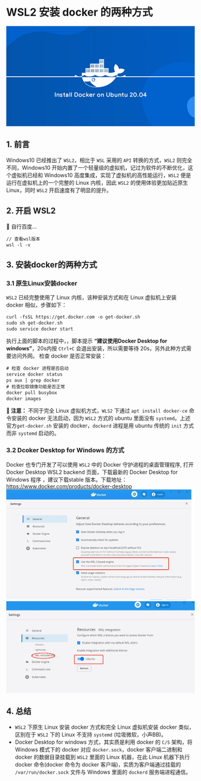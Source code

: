 # WSL2 安装 docker 的两种方式
![](./img/v2-f851bafbf9461153d1d8e4e01f72fe92_1440w.jpg)

## 1. 前言
Windows10 已经推出了 `WSL2`，相比于 `WSL` 采用的 `API` 转换的方式，`WSL2` 则完全不同，Windows10 开始内置了一个轻量级的虚拟机，记过为软件的不断优化，这个虚拟机已经和 Windows10 高度集成，实现了虚拟机的高性能运行，`WSL2` 便是运行在虚拟机上的一个完整的 Linux 内核，因此 `WSL2` 的使用体验更加贴近原生 Linux，同时 `WSL2` 开启速度有了明显的提升。

## 2. 开启 WSL2 
🤪 自行百度...
```shell
// 查看wsl版本
wsl -l -v
```

## 3. 安装docker的两种方式
### 3.1 原生Linux安装docker
`WSL2` 已经完整使用了 Linux 内核，该种安装方式和在 Linux 虚拟机上安装 docker 相似，步骤如下：

```shell
curl -fsSL https://get.docker.com -o get-docker.sh
sudo sh get-docker.sh
sudo service docker start
```
执行上面的脚本的过程中，，脚本提示 **“建议使用Docker Desktop for windows”**，20s内按  `Ctrl+C` 会退出安装，所以需要等待 20s，另外此种方式需要访问外网。
检查 docker 是否正常安装：

```shell
# 检查 docker 进程是否启动
service docker status
ps aux | grep docker
# 检查拉取镜像功能是否正常
docker pull busybox
docker images
```

**💩 注意：** 不同于完全 Linux 虚拟机方式，`WLS2` 下通过 `apt install docker-ce` 命令安装的 docker 无法启动，因为 `WSL2` 方式的 ubuntu 里面没有 `systemd`。上述官方`get-docker.sh` 安装的 docker，`dockerd` 进程是用 ubuntu 传统的 `init` 方式而非 `systemd` 启动的。

### 3.2 Dcoker Desktop for Windows 的方式
Docker 也专门开发了可以使用 `WSL2` 中的 Docker 守护进程的桌面管理程序, 打开 Docker Desktop WSL2 backend 页面，下载最新的 Docker Desktop for Windows 程序 ，建议下载stable 版本。下载地址：https://www.docker.com/products/docker-desktop
![](./img/c834004e3c583529169677f6b0f9fbc8.png)
![](./img/5ccc46d43b6cbd5bb01e798983b19913.png)

## 4. 总结
- `WSL2` 下原生 Linux 安装 docker 方式和完全 Linux 虚拟机安装 docker 类似，区别在于 `WSL2` 下的 Linux 不支持 `systemd` (垃圾微软，小声BB)。
- Docker Desktop for windows 方式，其实质是利用 docker 的 `C/S` 架构，将 Windows 模式下的 docker 对应 `docker.sock`，docker 客户端二进制和 docker 的数据目录挂载到 `WSL2` 里面的 Linux 机器，在此 Linux 机器下执行 docker 命令(docker 命令为 docker 客户端)，实质为客户端通过挂载的 `/var/run/docker.sock` 文件与 Windows 里面的 `dockerd` 服务端进程通信。